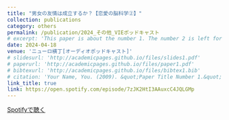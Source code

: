 ```yaml
---
title: "男女の友情は成立するか？【恋愛の脳科学②】"
collection: publications
category: others
permalink: /publication/2024_その他_VIEポッドキャスト
# excerpt: 'This paper is about the number 1. The number 2 is left for future work.'
date: 2024-04-18
venue: 'ニューロ横丁[オーディオポッドキャスト]'
# slidesurl: 'http://academicpages.github.io/files/slides1.pdf'
# paperurl: 'http://academicpages.github.io/files/paper1.pdf'
# bibtexurl: 'http://academicpages.github.io/files/bibtex1.bib'
# citation: 'Your Name, You. (2009). &quot;Paper Title Number 1.&quot; <i>Journal 1</i>. 1(1).'
link_title: true 
link: https://open.spotify.com/episode/7zJK2HtI3AAuxcC4JQLGMp
---
```

[Spotifyで聴く](https://open.spotify.com/episode/7zJK2HtI3AAuxcC4JQLGMp)

<!--
The contents above will be part of a list of publications, if the user clicks the link for the publication than the contents of section will be rendered as a full page, allowing you to provide more information about the paper for the reader. When publications are displayed as a single page, the contents of the above "citation" field will automatically be included below this section in a smaller font.
-->
